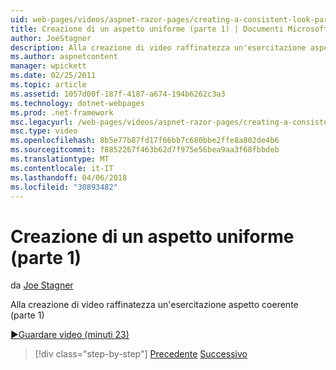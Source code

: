 ```yaml
---
uid: web-pages/videos/aspnet-razor-pages/creating-a-consistent-look-part-1
title: Creazione di un aspetto uniforme (parte 1) | Documenti Microsoft
author: JoeStagner
description: Alla creazione di video raffinatezza un'esercitazione aspetto coerente (parte 1)
ms.author: aspnetcontent
manager: wpickett
ms.date: 02/25/2011
ms.topic: article
ms.assetid: 1057d00f-187f-4187-a674-194b6262c3a3
ms.technology: dotnet-webpages
ms.prod: .net-framework
msc.legacyurl: /web-pages/videos/aspnet-razor-pages/creating-a-consistent-look-part-1
msc.type: video
ms.openlocfilehash: 8b5e77b87fd17f66bb7c680bbe2ffe8a802de4b6
ms.sourcegitcommit: f8852267f463b62d7f975e56bea9aa3f68fbbdeb
ms.translationtype: MT
ms.contentlocale: it-IT
ms.lasthandoff: 04/06/2018
ms.locfileid: "30893482"
---
```

<a name="creating-a-consistent-look-part-1"></a>Creazione di un aspetto uniforme (parte 1)
====================
da [Joe Stagner](https://github.com/JoeStagner)

Alla creazione di video raffinatezza un'esercitazione aspetto coerente (parte 1)

[&#9654;Guardare video (minuti 23)](https://channel9.msdn.com/Blogs/ASP-NET-Site-Videos/creating-a-consistent-look-part-1)

> [!div class="step-by-step"]
> [Precedente](introduction-to-aspnet-web-programming-using-the-razor-syntax.md)
> [Successivo](creating-a-consistent-look-part-2.md)
